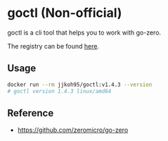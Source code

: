 # goctl (Non-official)
goctl is a cli tool that helps you to work with go-zero.

The registry can be found [here](https://hub.docker.com/r/jjkoh95/goctl).

## Usage
```bash
docker run --rm jjkoh95/goctl:v1.4.3 --version
# goctl version 1.4.3 linux/amd64
```

## Reference
- https://github.com/zeromicro/go-zero
